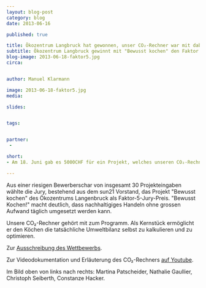 ```yaml
---
layout: blog-post
category: blog
date: 2013-06-16

published: true

title: Ökozentrum Langbruck hat gewonnen, unser CO₂-Rechner war mit dabei
subtitle: Ökozentrum Langbruck gewinnt mit "Bewusst kochen" den Faktor 5 Jury-Preis 2013.
blog-image: 2013-06-18-faktor5.jpg
circa: 


author: Manuel Klarmann

image: 2013-06-18-faktor5.jpg
media: 

slides:


tags:


partner:
 - 

short: 
- Am 18. Juni gab es 5000CHF für ein Projekt, welches unseren CO₂-Rechner verwendet.

---
```



Aus einer riesigen Bewerberschar von insgesamt 30 Projekteingaben wählte die Jury, bestehend aus dem sun21 Vorstand, das Projekt "Bewusst kochen" des Ökozentrums Langenbruck als Faktor-5-Jury-Preis. "Bewusst Kochen!" macht deutlich, dass nachhaltigiges Handeln ohne grossen Aufwand täglich umgesetzt werden kann.

Unsere CO₂-Rechner gehört mit zum Programm. Als Kernstück ermöglicht er den Köchen die tatsächliche Umweltbilanz selbst zu kalkulieren und zu optimieren.



Zur [Ausschreibung des Wettbewerbs][2]. 

Zur Videodokumentation und Erläuterung des CO₂-Rechners [auf Youtube][1].


Im Bild oben von links nach rechts: Martina Patscheider, Nathalie Gaullier, Christoph Seiberth, Constanze Hacker.

[1]:http://www.youtube.com/watch?v=DqiTn34ezIY&list=PLEHF1kLCxZV0ZyDlp9D7IndNbgWW8CG4a&feature=player_detailpage#t=170s
[2]:http://www.sun21.ch


